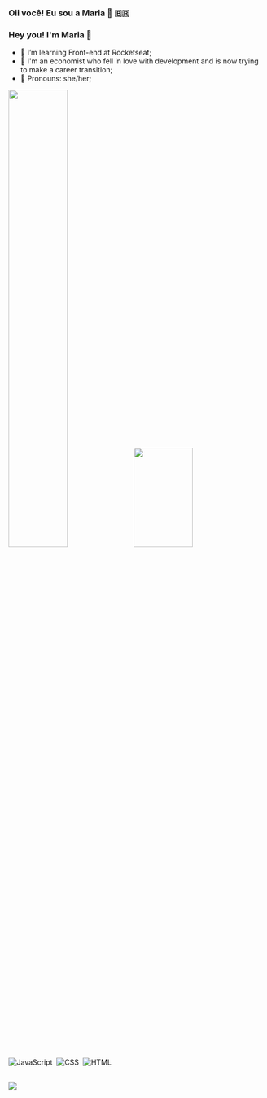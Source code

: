 ### Oii você! Eu sou a Maria 👋 :brazil:
### Hey you! I'm Maria 👋

- 🌱 I’m learning Front-end at Rocketseat;
- 💬 I'm an economist who fell in love with development and is now trying to make a career transition;
- 🦄 Pronouns: she/her;


<div>
  <img height="48%" src="https://github-readme-stats.vercel.app/api?username=mr-asilva&show_icons=true&theme=onedark" />
  <img width="48%" height="195px" src="https://github-readme-stats.vercel.app/api/top-langs/?username=mr-asilva&layout=compact&hide_border=true&theme=onedark" />
</div> <br>

![JavaScript](https://img.shields.io/badge/JavaScript-F7DF1E?style=for-the-badge&logo=javascript&logoColor=black)&nbsp;
![CSS](https://img.shields.io/badge/CSS3-1572B6?style=for-the-badge&logo=css3&logoColor=white)&nbsp;
![HTML](https://img.shields.io/badge/HTML5-E34F26?style=for-the-badge&logo=html5&logoColor=white)&nbsp;

##

<div> 
  <a href="https://linkedin.com/in/mariarita-alves/" target="_blank"><img src="https://img.shields.io/badge/-LinkedIn-%230077B5?style=for-the-badge&logo=linkedin&logoColor=white" target="_blank"></a>  
</div>
